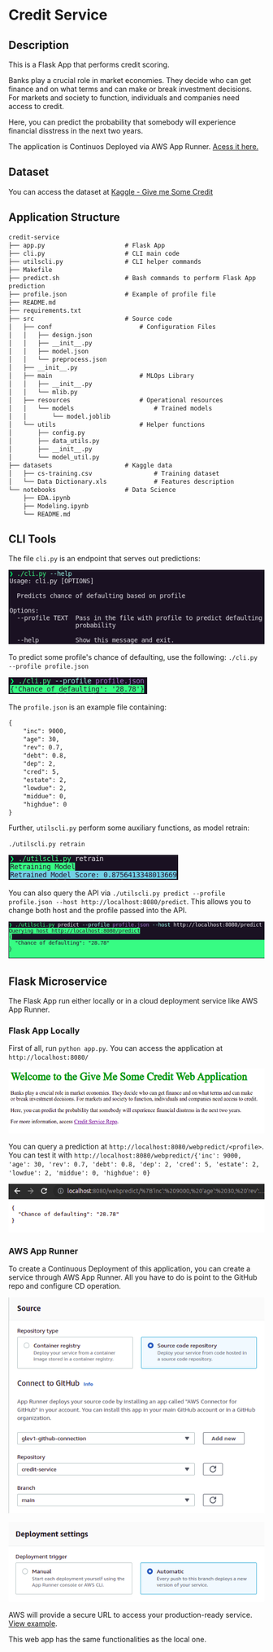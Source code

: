 # Credit Service

## Description

This is a Flask App that performs credit scoring.

Banks play a crucial role in market economies. They decide who can get finance and on what terms and can make or break investment decisions. For markets and society to function, individuals and companies need access to credit. 

Here, you can predict the probability that somebody will experience financial disstress in the next two years.

The application is Continuos Deployed via AWS App Runner. [Acess it here.](https://d5vebxns3y.us-east-2.awsapprunner.com/)

## Dataset

You can access the dataset at [Kaggle - Give me Some Credit](https://www.kaggle.com/c/GiveMeSomeCredit/data)

## Application Structure

```
credit-service
├── app.py                      # Flask App
├── cli.py                      # CLI main code
├── utilscli.py                 # CLI helper commands
├── Makefile                  
├── predict.sh                  # Bash commands to perform Flask App prediction
├── profile.json                # Example of profile file
├── README.md                  
├── requirements.txt           
├── src                         # Source code
│   ├── conf                        # Configuration Files
│   │   ├── design.json
│   │   ├── __init__.py
│   │   ├── model.json
│   │   └── preprocess.json
│   ├── __init__.py
│   ├── main                        # MLOps Library
│   │   ├── __init__.py
│   │   └── mlib.py
│   ├── resources                   # Operational resources
│   │   └── models                      # Trained models
│   │       └── model.joblib
│   └── utils                       # Helper functions
│       ├── config.py
│       ├── data_utils.py
│       ├── __init__.py
│       └── model_util.py
├── datasets                    # Kaggle data
│   ├── cs-training.csv                 # Training dataset
│   └── Data Dictionary.xls             # Features description
└── notebooks                   # Data Science
    ├── EDA.ipynb
    ├── Modeling.ipynb
    └── README.md
```
## CLI Tools

The file `cli.py` is an endpoint that serves out predictions:

![CLI-help](https://raw.githubusercontent.com/glev1/credit-service/main/.github/images/cli_help.png)

 To predict some profile's chance of defaulting, use the following:
 `./cli.py --profile profile.json`

![CLI-profile](https://raw.githubusercontent.com/glev1/credit-service/main/.github/images/cli_profile.png)

The `profile.json` is an example file containing:

```
{
    "inc": 9000,
    "age": 30,
    "rev": 0.7,
    "debt": 0.8,
    "dep": 2,
    "cred": 5,
    "estate": 2,
    "lowdue": 2,
    "middue": 0,
    "highdue": 0
}
```

Further, `utilscli.py` perform some auxiliary functions, as model retrain:

`./utilscli.py retrain`

![CLI-retrain](https://raw.githubusercontent.com/glev1/credit-service/main/.github/images/cli_retrain.png)

You can also query the API via `./utilscli.py predict --profile profile.json --host http://localhost:8080/predict`. This allows you to change both host and the profile passed into the API.

![CLI-predict](https://raw.githubusercontent.com/glev1/credit-service/main/.github/images/cli_predict.png)

## Flask Microservice

The Flask App run either locally or in a cloud deployment service like AWS App Runner.

### Flask App Locally

First of all, run `python app.py`. You can access the application at `http://localhost:8080/`

![flask-home](https://raw.githubusercontent.com/glev1/credit-service/main/.github/images/flask_home.png)

You can query a prediction at `http://localhost:8080/webpredict/<profile>`. You can test it with `http://localhost:8080/webpredict/{'inc': 9000, 'age': 30, 'rev': 0.7, 'debt': 0.8, 'dep': 2, 'cred': 5, 'estate': 2, 'lowdue': 2, 'middue': 0, 'highdue': 0}`

![flask-predict](https://raw.githubusercontent.com/glev1/credit-service/main/.github/images/flask_predict.png)

### AWS App Runner

To create a Continuous Deployment of this application, you can create a service through AWS App Runner. All you have to do is point to the GitHub repo and configure CD operation.

![flask-predict](https://raw.githubusercontent.com/glev1/credit-service/main/.github/images/app_runner_git.png)

![flask-predict](https://raw.githubusercontent.com/glev1/credit-service/main/.github/images/app_runner_cd.png)

AWS will provide a secure URL to access your production-ready service. [View example](https://d5vebxns3y.us-east-2.awsapprunner.com/).

This web app has the same functionalities as the local one.
